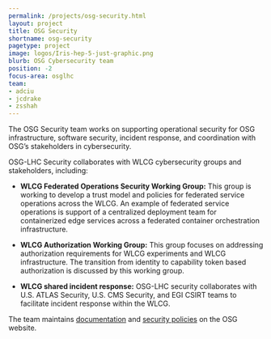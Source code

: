 ```yaml
---
permalink: /projects/osg-security.html
layout: project
title: OSG Security
shortname: osg-security
pagetype: project
image: logos/Iris-hep-5-just-graphic.png
blurb: OSG Cybersecurity team
position: -2
focus-area: osglhc
team:
- adciu
- jcdrake
- zsshah
---
```


The OSG Security team works on supporting operational security for OSG infrastructure, software security,
incident response, and coordination with OSG’s stakeholders in cybersecurity.

OSG-LHC Security collaborates with WLCG cybersecurity groups and stakeholders, including:

*  **WLCG Federated Operations Security Working Group:**
   This group is working to develop a trust model and policies for federated service operations across the WLCG. An example of federated service operations is support of a centralized deployment team for containerized edge services across a federated container orchestration infrastructure.

*  **WLCG Authorization Working Group:**
   This group focuses on addressing authorization requirements for WLCG experiments and WLCG infrastructure. The transition from identity to capability token based authorization is discussed by this working group.

*  **WLCG shared incident response:**
   OSG-LHC security collaborates with U.S. ATLAS Security, U.S. CMS Security, and EGI CSIRT teams to facilitate incident response within the WLCG.

The team maintains [documentation](https://opensciencegrid.org/security/) and [security policies](https://opensciencegrid.org/security/OSGSecurityPolicies/) on the OSG website.
